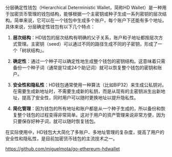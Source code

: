 

分层确定性钱包（Hierarchical Deterministic Wallet，简称HD Wallet）是一种用于加密货币管理的钱包结构，能够根据一个主密钥或种子生成一系列密钥的层次结构。简单来说，它可以在一个钱包中生成多个账户，每个账户下还能有多个地址。具体来说，分层确定性钱包有以下几个特点：

1. **层次结构**：HD钱包的层次结构有明确的父子关系，账户和子地址都按层次方式管理。主密钥（seed）可以通过不同的路径生成不同的子密钥，形成了一个「树状结构」。

2. **确定性**：通过一个种子可以确定性地生成整个钱包的密钥结构。这意味着只需备份一个种子词（通常是12或24个助记词）就可以恢复整个钱包的密钥和账户。

3. **安全性和隐私性**：HD钱包通常使用一种算法（比如BIP32）来生成公私钥对。在需要生成新地址时，不需要生成新的私钥，而是从现有的主密钥派生出新地址，提高了安全性，同时用户可以随时更换地址以提升隐私性。

4. **简化管理**：因为钱包的所有地址和账户都是从一个种子生成的，所以备份和恢复整个钱包的过程变得非常简单。这对于用户的资产管理来说非常方便，因为只要保存好种子词，就可以随时恢复钱包。

在实际使用中，HD钱包大大简化了多账户、多地址管理的复杂度，提高了用户的安全性和隐私性，是目前加密货币钱包的主流技术之一。


https://github.com/miguelmota/go-ethereum-hdwallet

